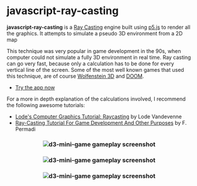 # javascript-ray-casting

**javascript-ray-casting** is a [Ray Casting] engine built using [p5.js] to render all the graphics. It attempts to simulate a pseudo 3D environment from a 2D map

This technique was very popular in game development in the 90s, when computer could not simulate a fully 3D environment in real time. Ray casting can go very fast, because only a calculation has to be done for every vertical line of the screen. Some of the most well known games that used this technique, are of course [Wolfenstein 3D] and [DOOM].

* [Try the app now]

For a more in depth explanation of the calculations involved, I recommend the following awesome tutorials:

* [Lode's Computer Graphics Tutorial: Raycasting] by Lode Vandevenne
* [Ray-Casting Tutorial For Game Development And Other Purposes] by F. Permadi

<h3 align="center">
  <img src="https://dl.dropboxusercontent.com/s/1bos25bvc4xbuhj/ray_01.png?dl=0" alt="d3-mini-game gameplay screenshot" />
</h3>

<h3 align="center">
  <img src="https://dl.dropboxusercontent.com/s/cd8v8bsg3rldf82/ray_02.png?dl=0" alt="d3-mini-game gameplay screenshot" />
</h3>

<h3 align="center">
  <img src="https://dl.dropboxusercontent.com/s/v6bp0tq16sqnikk/ray_03.png?dl=0" alt="d3-mini-game gameplay screenshot" />
</h3>

<!---
Link References
-->
[Ray Casting]:https://en.wikipedia.org/wiki/Ray_casting
[p5.js]:https://p5js.org/
[Wolfenstein 3D]:https://en.wikipedia.org/wiki/Wolfenstein_3D
[DOOM]:https://en.wikipedia.org/wiki/Doom_(series)
[Try the app now]:https://ray-casting-aruvham.herokuapp.com/
[Lode's Computer Graphics Tutorial: Raycasting]:http://lodev.org/cgtutor/raycasting.html
[Ray-Casting Tutorial For Game Development And Other Purposes]:http://permadi.com/1996/05/ray-casting-tutorial-table-of-contents/
